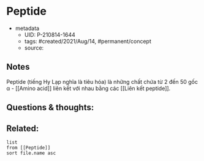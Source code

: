 # Peptide

- metadata
	- UID: P-210814-1644
	- tags: #created/2021/Aug/14, #permanent/concept 
	- source: 

## Notes
Peptide (tiếng Hy Lạp nghĩa là tiêu hóa) là những chất chứa từ 2 đến 50 gốc α - [[Amino acid]] liên kết với nhau bằng các [[Liên kết peptide]].

## Questions & thoughts:


## Related:
```dataview
list
from [[Peptide]]
sort file.name asc
```